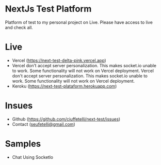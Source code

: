 # NextJs Test Platform

Platform of test to my personal project on Live. Please have access to live and check all.

# Live

- Vercel (https://next-test-delta-pink.vercel.app)
 - Vercel don't accept server personalization. This makes socket.io unable to work. Some functionality will not work on Vercel deployment.
Vercel don't accept server personalization. This makes socket.io unable to work. Some functionality will not work on Vercel deployment.
- Keroku (https://next-test-plataform.herokuapp.com)

# Insues

- Github (https://github.com/ciuffetelli/next-test/issues)
- Contact (seufetelli@gmail.com)

# Samples

- Chat Using SocketIo
